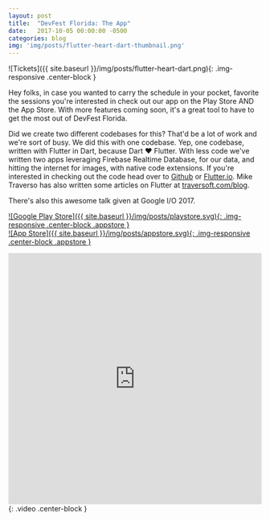 ```yaml
---
layout: post
title:  "DevFest Florida: The App"
date:   2017-10-05 00:00:00 -0500
categories: blog
img: 'img/posts/flutter-heart-dart-thumbnail.png'
---
```

![Tickets]({{ site.baseurl }}/img/posts/flutter-heart-dart.png){: .img-responsive .center-block }

Hey folks, in case you wanted to carry the schedule in your pocket, favorite the sessions you're interested in check out our app on the Play Store AND the App Store. With more features coming soon, it's a great tool to have to get the most out of DevFest Florida.

Did we create two different codebases for this? That'd be a lot of work and we're sort of busy. We did this with one codebase. Yep, one codebase, written with Flutter in Dart, because Dart ❤️️ Flutter. With less code we've written two apps leveraging Firebase Realtime Database, for our data, and hitting the internet for images, with native code extensions. If you're interested in checking out the code head over to [Github](https://github.com/miketraverso/devfest_florida_app) or [Flutter.io](https://flutter.io). Mike Traverso has also written some articles on Flutter at [traversoft.com/blog](https://traversoft.com/blog).

There's also this awesome talk given at Google I/O 2017.

[![Google Play Store]({{ site.baseurl }}/img/posts/playstore.svg){: .img-responsive .center-block .appstore }](https://play.google.com/store/apps/details?id=com.traversoft.devfestflorida)
<br>
[![App Store]({{ site.baseurl }}/img/posts/appstore.svg){: .img-responsive .center-block .appstore }](https://itunes.apple.com/us/app/devfest-florida/id1265835057?mt=8)

<iframe src="https://www.youtube.com/embed/w2TcYP8qiRI" frameborder="0"
width="100%" height="500"></iframe>{: .video .center-block }
